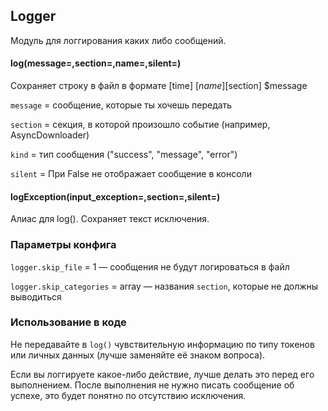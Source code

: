 ## Logger

Модуль для логгирования каких либо сообщений.

#### log(message=,section=,name=,silent=)

Сохраняет строку в файл в формате [time] [$name] [$section] $message

`message` = сообщение, которые ты хочешь передать

`section` = секция, в которой произошло событие (например, AsyncDownloader)

`kind` = тип сообщения ("success", "message", "error")

`silent` = При False не отображает сообщение в консоли

#### logException(input_exception=,section=,silent=)

Алиас для log(). Сохраняет текст исключения.

### Параметры конфига

`logger.skip_file` = 1 — сообщения не будут логироваться в файл

`logger.skip_categories` = array — названия `section`, которые не должны выводиться

### Использование в коде

Не передавайте в `log()` чувствительную информацию по типу токенов или личных данных (лучше заменяйте её знаком вопроса).

Если вы логгируете какое-либо действие, лучше делать это перед его выполнением. После выполнения не нужно писать сообщение об успехе, это будет понятно по отсутствию исключения.
